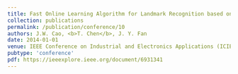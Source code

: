 ```yaml
---
title: Fast Online Learning Algorithm for Landmark Recognition based on BoW Framework
collection: publications
permalink: /publication/conference/10
authors: J.W. Cao, <b>T. Chen</b>, J. Y. Fan
date: 2014-01-01
venue: IEEE Conference on Industrial and Electronics Applications (ICIEA)
pubtype: 'conference'
pdf: https://ieeexplore.ieee.org/document/6931341
---
```


<!-- paperurl: 'http://academicpages.github.io/files/paper1.pdf'
citation: 'Your Name, You. (2009). &quot;Paper Title Number 1.&quot; <i>Journal 1</i>. 1(1).' -->
<!-- [Download paper here](http://academicpages.github.io/files/paper1.pdf) -->
